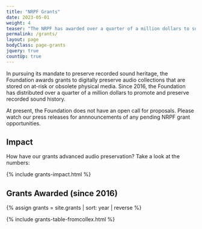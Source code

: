 ```yaml
---
title: "NRPF Grants"
date: 2023-05-01
weight: 4
teaser: "The NRPF has awarded over a quarter of a million dollars to support the digitization and stewardship of at-risk audio collections."
permalink: /grants/
layout: page
bodyClass: page-grants
jquery: true
countUp: true
---
```


In pursuing its mandate to preserve recorded sound heritage, the Foundation
awards grants to digitally preserve audio collections
that are stored on at-risk or obsolete physical media.
Since 2016, the Foundation has distributed over a quarter of a million dollars
to promote and preserve recorded sound history.

At present, the Foundation does not have an open call for proposals.
Please watch our press releases for annnouncements of any pending NRPF grant opportunities.

## Impact

How have our grants advanced audio preservation? Take a look at the numbers: 

{% include grants-impact.html %}

## Grants Awarded (since 2016)

{% assign grants = site.grants | sort: year | reverse %}

{% include grants-table-fromcollex.html %}

